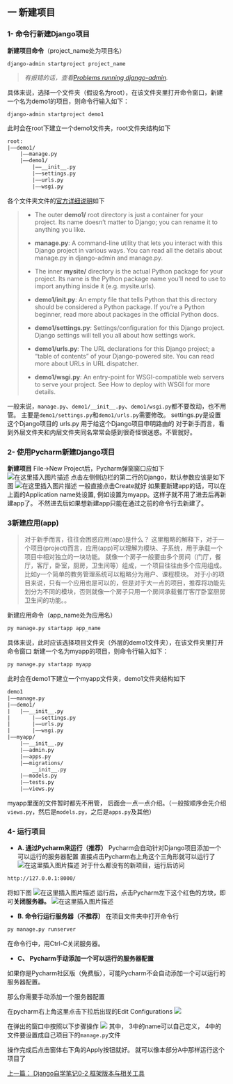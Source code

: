 ## 一 新建项目
### 1- 命令行新建Django项目
**新建项目命令**（project_name处为项目名）
```shell
django-admin startproject project_name
```

> *有报错的话，查看[Problems running django-admin](https://docs.djangoproject.com/en/2.1/faq/troubleshooting/#troubleshooting-django-admin).*

具体来说，选择一个文件夹（假设名为root），在该文件夹里打开命令窗口，新建一个名为demo1的项目，则命令行输入如下：
```shell
django-admin startproject demo1
```
此时会在root下建立一个demo1文件夹，root文件夹结构如下

```txt
root:
|——demo1/
	|——manage.py
	|——demo1/
		|——__init__.py
        |——settings.py
        |——urls.py
        |——wsgi.py
```
各个文件夹文件的[官方详细说明](https://docs.djangoproject.com/en/2.1/intro/tutorial01/#creating-a-project)如下

> - The outer **demo1/** root directory is just a container for your project. Its name doesn’t matter to Django; you can rename it to anything you like.
>
> - **manage.py**: A command-line utility that lets you interact with this Django project in various ways. You can read all the details about manage.py in django-admin and manage.py.
>
> - The inner **mysite/** directory is the actual Python package for your project. Its name is the Python package name you’ll need to use to import anything inside it (e.g. mysite.urls).
> - **demo1/__init__.py**: An empty file that tells Python that this directory should be considered a Python package. If you’re a Python beginner, read more about packages in the official Python docs.
>  - **demo1/settings.py**: Settings/configuration for this Django project. Django settings will tell you all about how settings work.
> - **demo1/urls.py**: The URL declarations for this Django project; a “table of contents” of your Django-powered site. You can read more about URLs in URL dispatcher.
> - **demo1/wsgi.py**: An entry-point for WSGI-compatible web servers to serve your project. See How to deploy with WSGI for more details.

一般来说，`manage.py`、`demo1/__init__.py`、`demo1/wsgi.py`都不要改动，也不用管。
主要是`demo1/settings.py`和`demo1/urls.py`需要修改。
settings.py是设置这个Django项目的
urls.py 用于给这个Django项目申明路由的
对于新手而言，看到外层文件夹和内层文件夹同名常常会感到很奇怪很迷惑。不管就好。
### 2- 使用Pycharm新建Django项目
**新建项目**
File->New Project后，Pycharm弹窗窗口应如下
![在这里插入图片描述](https://img-blog.csdnimg.cn/20200322143813227.png?)
点击左侧侧边栏的第二行的Django，默认参数应该是如下图
![在这里插入图片描述](https://img-blog.csdnimg.cn/20200322144606759.png?)
一般直接点击Create就好
如果要新建app的话，可以在上面的Application name处设置, 例如设置为myapp。这样子就不用了进去后再新建app了。
不然进去后如果想新建app只能在通过之前的命令行去新建了。
### 3新建应用(app)
> 对于新手而言，往往会困惑应用(app)是什么？
这里粗略的解释下，对于一个项目(project)而言，应用(app)可以理解为模块、子系统，用于承载一个项目中相对独立的一块功能。
 就像一个房子一般要由多个房间（门厅，餐厅，客厅，卧室，厨房，卫生间等）组成，一个项目往往由多个应用组成。
比如y一个简单的教务管理系统可以粗略分为用户、课程模块。
对于小的项目来说，只有一个应用也是可以的，但是对于大一点的项目，推荐将功能先划分为不同的模块，否则就像一个房子只用一个房间承载餐厅客厅卧室厨房卫生间的功能。。

新建应用命令（app_name处为应用名）
```bash
py manage.py startapp app_name
```
具体来说，此时应该选择项目文件夹（外层的demo1文件夹），在该文件夹里打开命令窗口
新建一个名为myapp的项目，则命令行输入如下：
```bash
py manage.py startapp myapp
```
此时会在demo1下建立一个myapp文件夹，demo1文件夹结构如下
```txt
demo1
|——manage.py
|——demo1/
|	|——__init__.py
|       |——settings.py
|       |——urls.py
|       |——wsgi.py
|——myapp/
    |——__init__.py
    |——admin.py
    |——apps.py
    |——migrations/
        __init__.py
    |——models.py
    |——tests.py
    |——views.py
```
myapp里面的文件暂时都先不用管， 后面会一点一点介绍。（一般按顺序会先介绍`views.py`，然后是`models.py`，之后是`apps.py`及其他）
### 4- 运行项目
- **A. 通过Pycharm来运行（推荐）**
Pycharm会自动针对Django项目添加一个可以运行的服务器配置
直接点击Pycharm右上角这个三角形就可以运行了
![在这里插入图片描述](https://img-blog.csdnimg.cn/20200322152345102.png)
对于什么都没有的新项目，运行后访问
```txt
http://127.0.0.1:8000/
```
将如下图
![在这里插入图片描述](https://img-blog.csdnimg.cn/20200322153752822.png?)
运行后，点击Pycharm左下这个红色的方块，即可**关闭服务器。**
![在这里插入图片描述](https://img-blog.csdnimg.cn/20200322153603826.png)
- **B. 命令行运行服务器（不推荐）**
在项目文件夹中打开命令行
```python
py manage.py runserver
```
在命令行中，用Ctrl-C关闭服务器。
- **C、 Pycharm手动添加一个可以运行的服务器配置**

如果你是Pycharm社区版（免费版），可能Pycharm不会自动添加一个可以运行的服务器配置。

那么你需要手动添加一个服务器配置

在pycharm右上角这里点击下拉后出现的Edit Configurations
![](https://img-blog.csdnimg.cn/20201214113543326.png)

在弹出的窗口中按照以下步骤操作
![](https://img-blog.csdnimg.cn/20201214114043801.png)
其中，
3中的name可以自己定义，
4中的文件要设置成自己项目下的`manage.py`文件

操作完成后点击窗体右下角的Apply按钮就好。
就可以像本部分A中那样运行这个项目了

[上一篇： Django自学笔记0-2 框架版本与相关工具](https://blog.csdn.net/python1639er/article/details/105010357)